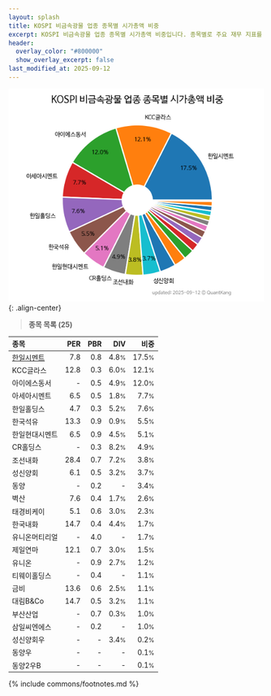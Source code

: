 ```yaml
---
layout: splash
title: KOSPI 비금속광물 업종 종목별 시가총액 비중
excerpt: KOSPI 비금속광물 업종 종목별 시가총액 비중입니다. 종목별로 주요 재무 지표를 함께 표시합니다.
header:
  overlay_color: "#800000"
  show_overlay_excerpt: false
last_modified_at: 2025-09-12
---
```



![KOSPI 비금속광물 업종 종목별 시가총액 비중](/stats/sector/images/kospi_업종_비금속광물_종목.png){: .align-center}


> **종목 목록 (25)**<a id="list"></a>

| **종목** | **PER** | **PBR** | **DIV** | **비중** |
| :------- | ------: | ------: | ------: | -------: |
| [한일시멘트](/300720/) | 7.8 | 0.8 | 4.8<small>%</small> | 17.5<small>%</small> |
| KCC글라스 | 12.8 | 0.3 | 6.0<small>%</small> | 12.1<small>%</small> |
| 아이에스동서 | - | 0.5 | 4.9<small>%</small> | 12.0<small>%</small> |
| 아세아시멘트 | 6.5 | 0.5 | 1.8<small>%</small> | 7.7<small>%</small> |
| 한일홀딩스 | 4.7 | 0.3 | 5.2<small>%</small> | 7.6<small>%</small> |
| 한국석유 | 13.3 | 0.9 | 0.9<small>%</small> | 5.5<small>%</small> |
| 한일현대시멘트 | 6.5 | 0.9 | 4.5<small>%</small> | 5.1<small>%</small> |
| CR홀딩스 | - | 0.3 | 8.2<small>%</small> | 4.9<small>%</small> |
| 조선내화 | 28.4 | 0.7 | 7.2<small>%</small> | 3.8<small>%</small> |
| 성신양회 | 6.1 | 0.5 | 3.2<small>%</small> | 3.7<small>%</small> |
| 동양 | - | 0.2 | - | 3.4<small>%</small> |
| 벽산 | 7.6 | 0.4 | 1.7<small>%</small> | 2.6<small>%</small> |
| 태경비케이 | 5.1 | 0.6 | 3.0<small>%</small> | 2.3<small>%</small> |
| 한국내화 | 14.7 | 0.4 | 4.4<small>%</small> | 1.7<small>%</small> |
| 유니온머티리얼 | - | 4.0 | - | 1.7<small>%</small> |
| 제일연마 | 12.1 | 0.7 | 3.0<small>%</small> | 1.5<small>%</small> |
| 유니온 | - | 0.9 | 2.7<small>%</small> | 1.2<small>%</small> |
| 티웨이홀딩스 | - | 0.4 | - | 1.1<small>%</small> |
| 금비 | 13.6 | 0.6 | 2.5<small>%</small> | 1.1<small>%</small> |
| 대림B&Co | 14.7 | 0.5 | 3.2<small>%</small> | 1.1<small>%</small> |
| 부산산업 | - | 0.7 | 0.3<small>%</small> | 1.0<small>%</small> |
| 삼일씨엔에스 | - | 0.2 | - | 1.0<small>%</small> |
| 성신양회우 | - | - | 3.4<small>%</small> | 0.2<small>%</small> |
| 동양우 | - | - | - | 0.1<small>%</small> |
| 동양2우B | - | - | - | 0.1<small>%</small> |

{% include commons/footnotes.md %}